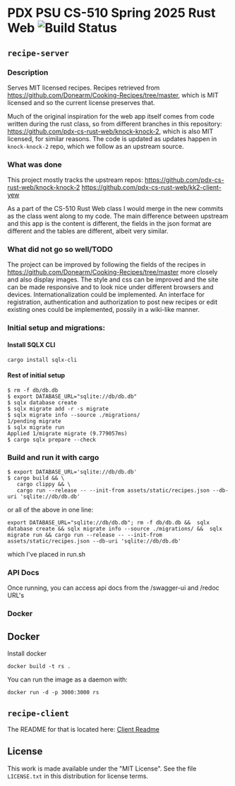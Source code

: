 # PDX PSU CS-510 Spring 2025 Rust Web ![Build Status](https://github.com/sashetov/recipe-server/actions/workflows/rust.yml/badge.svg)
## `recipe-server`
### Description

Serves MIT licensed recipes. Recipes retrieved from https://github.com/Donearm/Cooking-Recipes/tree/master, which is MIT licensed and so the current license preserves that.

Much of the original inspiration for the web app itself comes from code written during the rust class, so from different branches in this repository: https://github.com/pdx-cs-rust-web/knock-knock-2, which is also MIT licensed, for similar reasons. The code is updated as updates happen in `knock-knock-2` repo, which we follow as an upstream source.

### What was done

This project mostly tracks the upstream repos:
https://github.com/pdx-cs-rust-web/knock-knock-2
https://github.com/pdx-cs-rust-web/kk2-client-yew

As a part of the CS-510 Rust Web class I would merge in the new commits as the class went along to my code.
The main difference between upstream and this app is the content is different, the fields in the json format are different and the tables are different, albeit very similar.

### What did not go so well/TODO

The project can be improved by following the fields of the recipes in https://github.com/Donearm/Cooking-Recipes/tree/master more closely and also display images.
The style and css can be improved and the site can be made responsive and to look nice under different browsers and devices.
Internationalization could be implemented.
An interface for registration, authentication and authorization to post new recipes or edit existing ones could be implemented, possily in a wiki-like manner.

### Initial setup and migrations:

#### Install SQLX CLI
```
cargo install sqlx-cli
```

#### Rest of initial setup
```
$ rm -f db/db.db
$ export DATABASE_URL="sqlite://db/db.db"
$ sqlx database create
$ sqlx migrate add -r -s migrate
$ sqlx migrate info --source ./migrations/
1/pending migrate
$ sqlx migrate run
Applied 1/migrate migrate (9.779057ms)
$ cargo sqlx prepare --check
```

### Build and run it with cargo
```
$ export DATABASE_URL='sqlite://db/db.db'
$ cargo build && \
   cargo clippy && \
   cargo run --release -- --init-from assets/static/recipes.json --db-uri 'sqlite://db/db.db'
```
or all of the above in one line:
```
export DATABASE_URL="sqlite://db/db.db"; rm -f db/db.db &&  sqlx database create && sqlx migrate info --source ./migrations/ &&  sqlx migrate run && cargo run --release -- --init-from assets/static/recipes.json --db-uri 'sqlite://db/db.db'
```
which I've placed in run.sh

### API Docs
Once running, you can access api docs from the /swagger-ui and /redoc URL's

### Docker
## Docker
Install docker
```
docker build -t rs .
```
You can run the image as a daemon with:

```
docker run -d -p 3000:3000 rs
```
## `recipe-client`
The README for that is located here: [Client Readme](./client/README.md)

## License

This work is made available under the "MIT License". See the file `LICENSE.txt` in this distribution for license terms.
